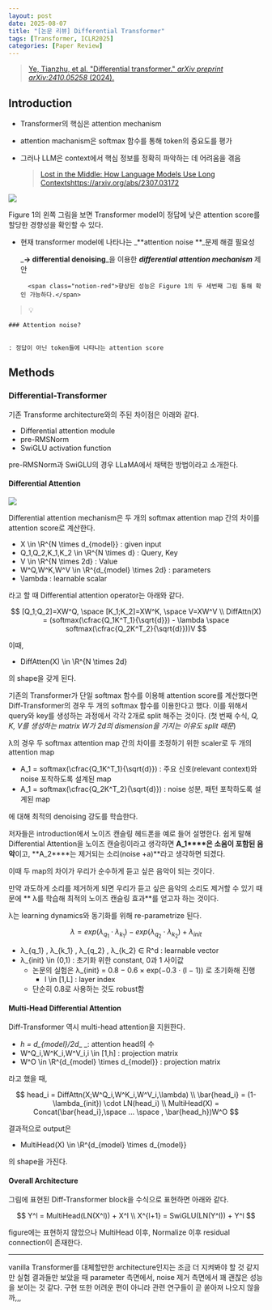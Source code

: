```yaml
---
layout: post
date: 2025-08-07
title: "[논문 리뷰] Differential Transformer"
tags: [Transformer, ICLR2025]
categories: [Paper Review]
---
```


> [Ye, Tianzhu, et al. "Differential transformer." ](https://arxiv.org/abs/2410.05258)[_arXiv preprint arXiv:2410.05258_](https://arxiv.org/abs/2410.05258)[ (2024).](https://arxiv.org/abs/2410.05258)



## Introduction

- Transformer의 핵심은 attention mechanism
- attention machanism은 softmax 함수를 통해 token의 중요도를 평가
- 그러나 LLM은 context에서 핵심 정보를 정확히 파악하는 데 어려움을 겪음

	> [Lost in the Middle: How Language Models Use Long Contextshttps://arxiv.org/abs/2307.03172](https://arxiv.org/abs/2307.03172)


![](https://prod-files-secure.s3.us-west-2.amazonaws.com/542b861c-36a8-4051-84e5-8804b6728dba/9083ea56-691a-4752-ae26-47f403431ac8/image.png?X-Amz-Algorithm=AWS4-HMAC-SHA256&X-Amz-Content-Sha256=UNSIGNED-PAYLOAD&X-Amz-Credential=ASIAZI2LB466XXSYNWRU%2F20251004%2Fus-west-2%2Fs3%2Faws4_request&X-Amz-Date=20251004T131251Z&X-Amz-Expires=3600&X-Amz-Security-Token=IQoJb3JpZ2luX2VjEML%2F%2F%2F%2F%2F%2F%2F%2F%2F%2FwEaCXVzLXdlc3QtMiJGMEQCIDUosqUpaIt8hdVAXhyYv0GsV%2BBro7hLBpkNVmoMceOhAiBFO84oiYq7dhTtu8umOkDe48TP4pPCn0pWpnhOSGvFIyr%2FAwhbEAAaDDYzNzQyMzE4MzgwNSIMnszm78AKY0T2KvzAKtwDK90%2Bixm4y0DLJQ34LeIWU8Gkkl6Hl8l%2BElL3CmZyE%2F9vJs8pDEqaBl%2BY1AtJxOIZ3d5O0P3VrgRsuYLJFMtnb84FY8U9%2FNJPg8Tbd77hgOuVZNirfDgW1S1BUvVohC4alOOfnhAHiKeuU5hWUibks8RlRX3PFr7pO%2BVe0plVZr49JoBS8ut6IA3agcjGhmGUohEVz9cMU8C2YxAt8Cgzw0aNn9ummMAZw1gdkcAKsOTbAikp6Yq5%2FemzlGUfBGQ6aWMxo5lysU%2FauqsvTh%2BkjNer445JSl5gyiKQx%2BnHEfWpf5Kp2drZVivNmqRDApAZxcbLMKEG0EKlFygrS4nFKsu4NOvIxHoHanl5hVHDSR1P0WONsFzxQlnnxAT1BKVt7dH5l1F02broI93kOT7NDnnEet8IYOWsom4M7pO2NKGdh4WUR2GYbCuVpZAKULkGOsv3CgvRf%2FqGdLwg4xUswEZK%2BcuKlTbId9uPa9PIRqMUSzNmHUgvZIRxccwKdxFxsn7JIqR%2B7ZNqWPIkFSdTkKuDQwsGP2QjI0yafyqZdtLBtDH%2BwSbgiiSOYlPMxW9sjzmUD7%2FCxuMA0Eq9ECx0IIJY4tL9Nr0O64u3fpM9E%2BmVqwPFnKsMV2XIhrowrOCDxwY6pgEt3A5xjCjE5EwUNM0wZkHgdFxmsyq8mLKL%2Fz12aOAi2Yw0RLxaz25JLZfrT2sUMy4zW35AjoQKZOP2eim4yDqilKs0WwRmuBmRp67jG289OoRjSClfq6gCELdi%2BZlwTtGmQ6klE6Vz5XLRWVu4K3Yq26n%2Bi8Pd15dAhPghcRw25xs9Nfj9ArcY1lekJt1FGAdW2dulV11pE7bPuTRqb7E9bfL8UUHf&X-Amz-Signature=f1214a82ce67c0ac477a01cc5dfb7c96896781ac3f9045f4f5b12d07a9994147&X-Amz-SignedHeaders=host&x-amz-checksum-mode=ENABLED&x-id=GetObject)


Figure 1의 왼쪽 그림을 보면 Transformer model이 정답에 낮은 attention score를 할당한 경향성을 확인할 수 있다.

- 현재 transformer model에 나타나는 _**attention noise **_문제 해결 필요성

	_**→ differential denoising**_을 이용한 _**differential attention mechanism**_ 제안


		<span class="notion-red">향상된 성능은 Figure 1의 두 세번째 그림 통해 확인 가능하다.</span>


> 💡 


	### Attention noise?


	: 정답이 아닌 token들에 나타나는 attention score



## Methods



### Differential-Transformer


기존 Transforme architecture와의 주된 차이점은 아래와 같다.

- Differential attention module
- pre-RMSNorm
- SwiGLU activation function

pre-RMSNorm과 SwiGLU의 경우 LLaMA에서 채택한 방법이라고 소개한다.



#### Differential Attention


![](https://prod-files-secure.s3.us-west-2.amazonaws.com/542b861c-36a8-4051-84e5-8804b6728dba/116d70b2-1963-4810-9167-f4c7d8a06e8f/image.png?X-Amz-Algorithm=AWS4-HMAC-SHA256&X-Amz-Content-Sha256=UNSIGNED-PAYLOAD&X-Amz-Credential=ASIAZI2LB466XXSYNWRU%2F20251004%2Fus-west-2%2Fs3%2Faws4_request&X-Amz-Date=20251004T131251Z&X-Amz-Expires=3600&X-Amz-Security-Token=IQoJb3JpZ2luX2VjEML%2F%2F%2F%2F%2F%2F%2F%2F%2F%2FwEaCXVzLXdlc3QtMiJGMEQCIDUosqUpaIt8hdVAXhyYv0GsV%2BBro7hLBpkNVmoMceOhAiBFO84oiYq7dhTtu8umOkDe48TP4pPCn0pWpnhOSGvFIyr%2FAwhbEAAaDDYzNzQyMzE4MzgwNSIMnszm78AKY0T2KvzAKtwDK90%2Bixm4y0DLJQ34LeIWU8Gkkl6Hl8l%2BElL3CmZyE%2F9vJs8pDEqaBl%2BY1AtJxOIZ3d5O0P3VrgRsuYLJFMtnb84FY8U9%2FNJPg8Tbd77hgOuVZNirfDgW1S1BUvVohC4alOOfnhAHiKeuU5hWUibks8RlRX3PFr7pO%2BVe0plVZr49JoBS8ut6IA3agcjGhmGUohEVz9cMU8C2YxAt8Cgzw0aNn9ummMAZw1gdkcAKsOTbAikp6Yq5%2FemzlGUfBGQ6aWMxo5lysU%2FauqsvTh%2BkjNer445JSl5gyiKQx%2BnHEfWpf5Kp2drZVivNmqRDApAZxcbLMKEG0EKlFygrS4nFKsu4NOvIxHoHanl5hVHDSR1P0WONsFzxQlnnxAT1BKVt7dH5l1F02broI93kOT7NDnnEet8IYOWsom4M7pO2NKGdh4WUR2GYbCuVpZAKULkGOsv3CgvRf%2FqGdLwg4xUswEZK%2BcuKlTbId9uPa9PIRqMUSzNmHUgvZIRxccwKdxFxsn7JIqR%2B7ZNqWPIkFSdTkKuDQwsGP2QjI0yafyqZdtLBtDH%2BwSbgiiSOYlPMxW9sjzmUD7%2FCxuMA0Eq9ECx0IIJY4tL9Nr0O64u3fpM9E%2BmVqwPFnKsMV2XIhrowrOCDxwY6pgEt3A5xjCjE5EwUNM0wZkHgdFxmsyq8mLKL%2Fz12aOAi2Yw0RLxaz25JLZfrT2sUMy4zW35AjoQKZOP2eim4yDqilKs0WwRmuBmRp67jG289OoRjSClfq6gCELdi%2BZlwTtGmQ6klE6Vz5XLRWVu4K3Yq26n%2Bi8Pd15dAhPghcRw25xs9Nfj9ArcY1lekJt1FGAdW2dulV11pE7bPuTRqb7E9bfL8UUHf&X-Amz-Signature=5fbbcc0ca9655d18d3ee786327c410347cf82ce4af7975a01c828e1abf55b280&X-Amz-SignedHeaders=host&x-amz-checksum-mode=ENABLED&x-id=GetObject)


Differential attention mechanism은 두 개의 softmax attention map 간의 차이를 attention score로 계산한다.

- X \in \R^{N \times d\_{model}} : given input
- Q\_1,Q\_2,K\_1,K\_2 \in \R^{N \times d} : Query, Key
- V \in \R^{N \times 2d} : Value
- W^Q,W^K,W^V \in \R^{d\_{model} \times 2d} : parameters
- \lambda : learnable scalar

라고 할 때 Differential attention operator는 아래와 같다.


$$
[Q_1;Q_2]=XW^Q, \space [K_1;K_2]=XW^K, \space V=XW^V \\
DiffAttn(X) = (softmax(\cfrac{Q_1K^T_1}{\sqrt{d}}) - \lambda \space softmax(\cfrac{Q_2K^T_2}{\sqrt{d}}))V
$$


이때,

- DiffAtten(X) \in \R^{N \times 2d}

의 shape을 갖게 된다.


기존의 Transformer가 단일 softmax 함수를 이용해 attention score를 계산했다면 Diff-Transformer의 경우 두 개의 softmax 함수를 이용한다고 했다. 이를 위해서 query와 key를 생성하는 과정에서 각각 2개로 split 해주는 것이다. <span class="notion-red">(첫 번째 수식, </span><span class="notion-red">_Q, K, V를 생성하는 matrix W가 2d의 dismension을 가지는 이유도 split 때문_</span><span class="notion-red">)</span>


 λ의 경우 두 softmax attention map 간의 차이를 조정하기 위한 scaler로 두 개의 attention map

- A\_1 = softmax(\cfrac{Q\_1K^T\_1}{\sqrt{d}}) : 주요 신호(relevant context)와 noise 포착하도록 설계된 map
- A\_1 = softmax(\cfrac{Q\_2K^T\_2}{\sqrt{d}}) : noise 성분, 패턴 포착하도록 설계된 map 

에 대해 최적의 denoising 강도를 학습한다.


저자들은 introduction에서 노이즈 캔슬링 헤드폰을 예로 들어 설명한다. 쉽게 말해 Differential Attention을 노이즈 캔슬링이라고 생각하면 **A\_1****은 소음이 포함된 음악**이고, **A\_2****는 제거되는 소리(noise +a)**라고 생각하면 되겠다. 


이때 두 map의 차이가 우리가 순수하게 듣고 싶은 음악이 되는 것이다. 


만약 과도하게 소리를 제거하게 되면 우리가 듣고 싶은 음악의 소리도 제거할 수 있기 때문에 ** λ를 학습해 최적의 노이즈 캔슬링 효과**를 얻고자 하는 것이다.


λ는 learning dynamics와 동기화를 위해 re-parametrize 된다.


$$
\lambda = exp(\lambda_{q_1} \cdot \lambda_{k_1}) - exp(\lambda_{q_2} \cdot \lambda_{k_2}) + \lambda_{init}
$$

- λ\_{q\_1} , λ\_{k\_1} , λ\_{q\_2} , λ\_{k\_2} ∈ R^d : learnable vector
- λ\_{init} \in (0,1) : 초기화 위한 constant, 0과 1 사이값
	- 논문의 실험은 λ\_{init} = 0.8 − 0.6 × exp(−0.3 · (l − 1)) 로 초기화해 진행
		- l \in [1,L] : layer index
	- 단순히 0.8로 사용하는 것도 robust함


#### **Multi-Head Differential Attention**


Diff-Transformer 역시 multi-head attention을 지원한다.

- _h = d\_{model}/2d__ _: attention head의 수
- W^Q\_i,W^K\_i,W^V\_i,i \in [1,h] : projection matrix
- W^O \in \R^{d\_{model} \times d\_{model}} : projection matrix

라고 했을 때,


$$
head_i = DiffAttn(X;W^Q_i,W^K_i,W^V_i,\lambda) \\
\bar{head_i} = (1-\lambda_{init}) \cdot LN(head_i) \\
MultiHead(X) = Concat(\bar{head_i},\space ... \space , \bar{head_h})W^O
$$


결과적으로 output은

- MultiHead(X) \in \R^{d\_{model} \times d\_{model}}

의 shape을 가진다.



#### Overall Architecture


그림에 표현된 Diff-Transformer block을 수식으로 표현하면 아래와 같다.


$$
Y^l = MultiHead(LN(X^l)) + X^l \\
X^{l+1} = SwiGLU(LN(Y^l)) + Y^l
$$


figure에는 표현하지 않았으나 MultiHead 이후, Normalize 이후 residual connection이 존재한다.


---


vanilla Transformer를 대체할만한 architecture인지는 조금 더 지켜봐야 할 것 같지만 실험 결과들만 보았을 때 parameter 측면에서, noise 제거 측면에서 꽤 괜찮은 성능을 보이는 것 같다. 구현 또한 어려운 편이 아니라 관련 연구들이 곧 쏟아져 나오지 않을까,,,

